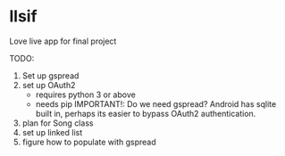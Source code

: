 # llsif
Love live app for final project

TODO:

1. Set up gspread
2. set up OAuth2
    - requires python 3 or above
    - needs pip
IMPORTANT!: Do we need gspread? Android has sqlite built in, perhaps its easier to bypass OAuth2 authentication.
3. plan for Song class
4. set up linked list
5. figure how to populate with gspread

